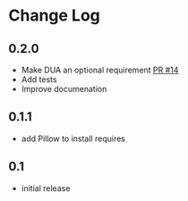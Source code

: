 # Change Log

## 0.2.0

* Make DUA an optional requirement [PR #14](https://github.com/pinax/pinax-images/pull/14)
* Add tests
* Improve documenation

## 0.1.1

* add Pillow to install requires


## 0.1

* initial release

